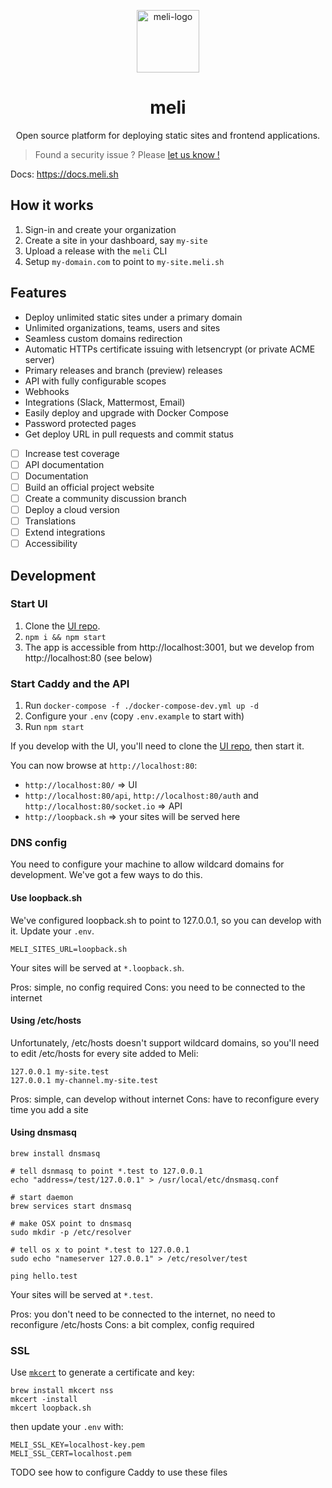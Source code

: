 <p align="center">
  <a href="https://meli.sh">
    <img alt="meli-logo" src="https://raw.githubusercontent.com/gomeli/meli-brand/latest/logo/meli-logo-circle-black.svg" width="100"/>
  </a>
</p>
<h1 align="center">meli</h1>
<p align="center">Open source platform for deploying static sites and frontend applications.</p>

> Found a security issue ? Please [let us know !](https://github.com/gomeli/meli/security/advisories/new)

Docs: https://docs.meli.sh

## How it works

1. Sign-in and create your organization
1. Create a site in your dashboard, say `my-site`
1. Upload a release with the `meli` CLI
1. Setup `my-domain.com` to point to `my-site.meli.sh`

## Features

- Deploy unlimited static sites under a primary domain
- Unlimited organizations, teams, users and sites
- Seamless custom domains redirection
- Automatic HTTPs certificate issuing with letsencrypt (or private ACME server)
- Primary releases and branch (preview) releases
- API with fully configurable scopes
- Webhooks
- Integrations (Slack, Mattermost, Email)
- Easily deploy and upgrade with Docker Compose
- Password protected pages
- Get deploy URL in pull requests and commit status
- [ ] Increase test coverage
- [ ] API documentation
- [ ] Documentation
- [ ] Build an official project website
- [ ] Create a community discussion branch
- [ ] Deploy a cloud version
- [ ] Translations
- [ ] Extend integrations
- [ ] Accessibility

## Development

### Start UI

1. Clone the [UI repo](https://github.com/getmeli/meli-ui).
1. `npm i && npm start`
1. The app is accessible from http://localhost:3001, but we develop from http://localhost:80 (see below)

### Start Caddy and the API

1. Run `docker-compose -f ./docker-compose-dev.yml up -d`
1. Configure your `.env` (copy `.env.example` to start with)
1. Run `npm start`

If you develop with the UI, you'll need to clone the [UI repo](https://github.com/getmeli/meli-ui), then start it.

You can now browse at `http://localhost:80`:
- `http://localhost:80/` => UI
- `http://localhost:80/api`, `http://localhost:80/auth` and `http://localhost:80/socket.io` => API
- `http://loopback.sh` => your sites will be served here

### DNS config

You need to configure your machine to allow wildcard domains for development. We've got a few ways to do this.

#### Use loopback.sh

We've configured loopback.sh to point to 127.0.0.1, so you can develop with it. Update your `.env`.

```
MELI_SITES_URL=loopback.sh
```

Your sites will be served at `*.loopback.sh`.

Pros: simple, no config required
Cons: you need to be connected to the internet

#### Using /etc/hosts

Unfortunately, /etc/hosts doesn't support wildcard domains, so you'll need to edit /etc/hosts for every site added to Meli:

```
127.0.0.1 my-site.test
127.0.0.1 my-channel.my-site.test
```

Pros: simple, can develop without internet
Cons: have to reconfigure every time you add a site

#### Using dnsmasq

```
brew install dnsmasq

# tell dsnmasq to point *.test to 127.0.0.1
echo "address=/test/127.0.0.1" > /usr/local/etc/dnsmasq.conf

# start daemon
brew services start dnsmasq

# make OSX point to dnsmasq
sudo mkdir -p /etc/resolver

# tell os x to point *.test to 127.0.0.1
sudo echo "nameserver 127.0.0.1" > /etc/resolver/test

ping hello.test
```

Your sites will be served at `*.test`.

Pros: you don't need to be connected to the internet, no need to reconfigure /etc/hosts
Cons: a bit complex, config required

### SSL

Use [`mkcert`](https://github.com/FiloSottile/mkcert) to generate a certificate and key:

```shell script
brew install mkcert nss
mkcert -install
mkcert loopback.sh
```

then update your `.env` with:

```
MELI_SSL_KEY=localhost-key.pem
MELI_SSL_CERT=localhost.pem
```

TODO see how to configure Caddy to use these files

